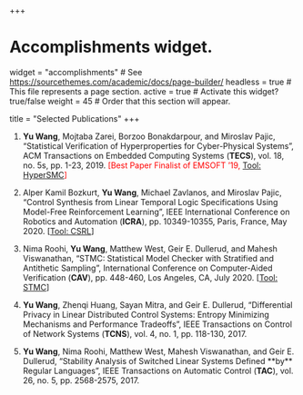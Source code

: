 +++
# Accomplishments widget.
widget = "accomplishments"  # See https://sourcethemes.com/academic/docs/page-builder/
headless = true  # This file represents a page section.
active = true  # Activate this widget? true/false
weight = 45  # Order that this section will appear.

title = "Selected Publications"
+++

<ol>
<li><p><strong>Yu Wang</strong>, Mojtaba Zarei, Borzoo Bonakdarpour, and Miroslav Pajic, “Statistical Verification of Hyperproperties for Cyber-Physical Systems”, ACM Transactions on Embedded Computing Systems (<strong>TECS</strong>), vol. 18, no. 5s, pp. 1-23, 2019. <span style="color:red;"> [Best Paper Finalist of EMSOFT ’19, <a href=https://gitlab.oit.duke.edu/cpsl/hypersmc>Tool: HyperSMC</a>]</span> </p></li>
<li><p>Alper Kamil Bozkurt, <strong>Yu Wang</strong>, Michael Zavlanos, and Miroslav Pajic, “Control Synthesis from Linear Temporal Logic Specifications Using Model-Free Reinforcement Learning”, IEEE International Conference on Robotics and Automation (<strong>ICRA</strong>), pp. 10349-10355, Paris, France, May 2020.
<span> 
[<a href=https://gitlab.oit.duke.edu/cpsl/csrl>Tool: CSRL</a>]
</span></p></li>
<li><p>Nima Roohi, <strong>Yu Wang</strong>, Matthew West, Geir E. Dullerud, and Mahesh Viswanathan, “STMC: Statistical Model Checker with Stratified and Antithetic Sampling”, International Conference on Computer-Aided Verification (<strong>CAV</strong>), pp. 448-460, Los Angeles, CA, July 2020. <span> 
[<a href=https://nima-roohi.github.io/STMC/#/>Tool: STMC</a>]
</span></p></li>
<li><p><strong>Yu Wang</strong>, Zhenqi Huang, Sayan Mitra, and Geir E. Dullerud, “Differential Privacy in Linear Distributed Control Systems: Entropy Minimizing Mechanisms and Performance Tradeoffs”, IEEE Transactions on Control of Network Systems (<strong>TCNS</strong>), vol. 4, no. 1, pp. 118-130, 2017.</p></li>
<li><p><strong>Yu Wang</strong>, Nima Roohi, Matthew West, Mahesh Viswanathan, and Geir E. Dullerud, “Stability Analysis of Switched Linear Systems Defined **by** Regular Languages”, IEEE Transactions on Automatic Control (<strong>TAC</strong>), vol. 26, no. 5, pp. 2568-2575, 2017.</p></li>
</ol>
